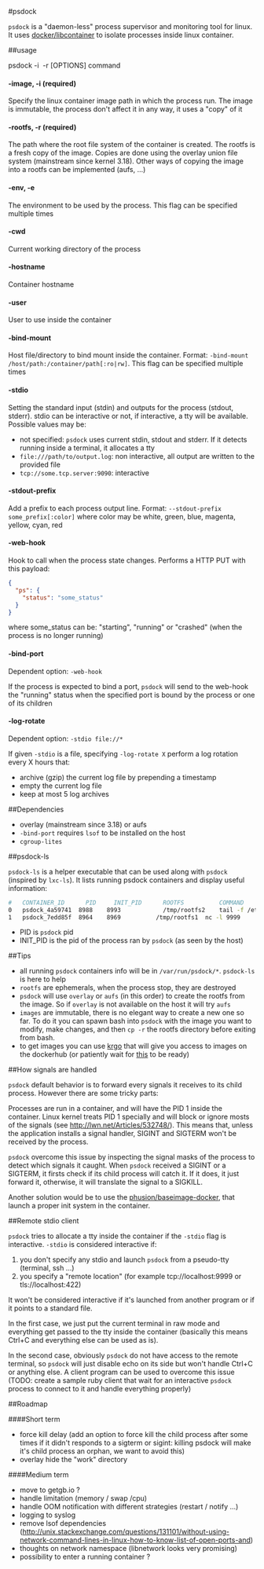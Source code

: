 
#psdock

`psdock` is a "daemon-less" process supervisor and monitoring tool for linux. It uses [docker/libcontainer](https://github.com/docker/libcontainer) to isolate processes inside linux container.

##usage

psdock -i <image> -r <rootfs> [OPTIONS] command

#### -image, -i (required)

Specify the linux container image path in which the process run. The image is immutable, the process don't affect it in any way, it uses a "copy" of it

#### -rootfs, -r (required)

The path where the root file system of the container is created. The rootfs is a fresh copy of the image. Copies are done using the overlay union file system (mainstream since kernel 3.18). Other ways of copying the image into a rootfs can be implemented (aufs, ...)

#### -env, -e

The environment to be used by the process. This flag can be specified multiple times

#### -cwd

Current working directory of the process

#### -hostname

Container hostname

#### -user

User to use inside the container

#### -bind-mount

Host file/directory to bind mount inside the container. Format: `-bind-mount /host/path:/container/path[:ro|rw]`. This flag can be specified multiple times

#### -stdio

Setting the standard input (stdin) and outputs for the process (stdout, stderr). stdio can be interactive or not, if interactive, a tty will be available. Possible values may be:

* not specified: `psdock` uses current stdin, stdout and stderr. If it detects running inside a terminal, it allocates a tty
* `file:///path/to/output.log`: non interactive, all output are written to the provided file
* `tcp://some.tcp.server:9090`: interactive


#### -stdout-prefix

Add a prefix to each process output line. Format: `--stdout-prefix some_prefix[:color]` where color may be white, green, blue, magenta, yellow, cyan, red

#### -web-hook

Hook to call when the process state changes. Performs a HTTP PUT with this payload:

````json
{
  "ps": {
    "status": "some_status"
  }
}
````

where some_status can be: "starting", "running" or "crashed" (when the process is no longer running)

#### -bind-port

Dependent option: `-web-hook`

If the process is expected to bind a port, `psdock` will send to the web-hook the "running" status when the specified port is bound by the process or one of its children

#### -log-rotate

Dependent option: `-stdio file://*`

If given `-stdio` is a file, specifying `-log-rotate X` perform a log rotation every X hours that:

- archive (gzip) the current log file by prepending a timestamp
- empty the current log file
- keep at most 5 log archives

##Dependencies

- overlay (mainstream since 3.18) or aufs
- `-bind-port` requires `lsof` to be installed on the host
- `cgroup-lites`

##psdock-ls

`psdock-ls` is a helper executable that can be used along with `psdock` (inspired by `lxc-ls`). It lists running psdock containers and display useful information:

````bash
#	CONTAINER_ID	  PID	  INIT_PID		ROOTFS		    COMMAND
0	psdock_4a59741	8988	8993		    /tmp/rootfs2	tail -f /etc/resolv.conf
1	psdock_7edd85f	8964	8969	      /tmp/rootfs1	nc -l 9999
````

* PID is `psdock` pid
* INIT_PID is the pid of the process ran by `psdock` (as seen by the host)

##Tips

- all running `psdock` containers info will be in `/var/run/psdock/*`. `psdock-ls` is here to help
- `rootfs` are ephemerals, when the process stop, they are destroyed
- `psdock` will use `overlay` or `aufs` (in this order) to create the rootfs from the image. So if `overlay` is not available on the host it will try `aufs`
- `images` are immutable, there is no elegant way to create a new one so far. To do it you can spawn bash into `psdock` with the image you want to modify, make changes, and then `cp -r`  the rootfs directory before exiting from bash.
- to get images you can use [krgo](https://github.com/robinmonjo/krgo) that will give you access to images on the dockerhub (or patiently wait for [this](https://github.com/docker/distribution/tree/master/cmd/dist) to be ready)

##How signals are handled

`psdock` default behavior is to forward every signals it receives to its child process. However there are some tricky parts:

Processes are run in a container, and will have the PID 1 inside the container. Linux kernel treats PID 1 specially and will block or ignore mosts of the signals (see http://lwn.net/Articles/532748/). This means that, unless the application installs a signal handler, SIGINT and SIGTERM won't be received by the process.

`psdock` overcome this issue by inspecting the signal masks of the process to detect which signals it caught. When `psdock` received a SIGINT or a SIGTERM, it firsts check if its child process will catch it. If it does, it just forward it, otherwise, it will translate the signal to a SIGKILL.

Another solution would be to use the [phusion/baseimage-docker](https://github.com/phusion/baseimage-docker), that launch a proper init system in the container.

##Remote stdio client

`psdock` tries to allocate a tty inside the container if the `-stdio` flag is interactive. `-stdio` is considered interactive if:

1. you don't specify any stdio and launch `psdock` from a pseudo-tty (terminal, ssh ...)
2. you specify a "remote location" (for example tcp://localhost:9999 or tls://localhost:422)

It won't be considered interactive if it's launched from another program or if it points to a standard file.

In the first case, we just put the current terminal in raw mode and everything get passed to the tty inside the container (basically this means Ctrl+C and everything else can be used as is).

In the second case, obviously `psdock` do not have access to the remote terminal, so `psdock` will just disable echo on its side but won't handle Ctrl+C or anything else. A client program can be used to overcome this issue (TODO: create a sample ruby client that wait for an interactive `psdock` process to connect to it and handle everything properly)


##Roadmap

####Short term

- force kill delay (add an option to force kill the child process after some times if it didn't responds to a sigterm or sigint: killing psdock will make it's child process an orphan, we want to avoid this)
- overlay hide the "work" directory

####Medium term

- move to getgb.io ?
- handle limitation (memory / swap /cpu)
- handle OOM notification with different strategies (restart / notify ...)
- logging to syslog
- remove lsof dependencies (http://unix.stackexchange.com/questions/131101/without-using-network-command-lines-in-linux-how-to-know-list-of-open-ports-and)
- thoughts on network namespace (libnetwork looks very promising)
- possibility to enter a running container ?
